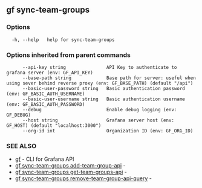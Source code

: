 ## gf sync-team-groups



### Options

```
  -h, --help   help for sync-team-groups
```

### Options inherited from parent commands

```
      --api-key string               API Key to authenticate to grafana server (env: GF_API_KEY)
      --base-path string             Base path for server: useful when using sever behind reverse proxy (env: GF_BASE_PATH) (default "/api")
      --basic-user-password string   Basic authentication password (env: GF_BASIC_AUTH_USERNAME)
      --basic-user-username string   Basic authentication username (env: GF_BASIC_AUTH_PASSWORD)
      --debug                        Enable debug logging (env: GF_DEBUG)
      --host string                  Grafana server host (env: GF_HOST) (default "localhost:3000")
      --org-id int                   Organization ID (env: GF_ORG_ID)
```

### SEE ALSO

* [gf](gf.md)	 - CLI for Grafana API
* [gf sync-team-groups add-team-group-api](gf_sync-team-groups_add-team-group-api.md)	 - 
* [gf sync-team-groups get-team-groups-api](gf_sync-team-groups_get-team-groups-api.md)	 - 
* [gf sync-team-groups remove-team-group-api-query](gf_sync-team-groups_remove-team-group-api-query.md)	 - 

